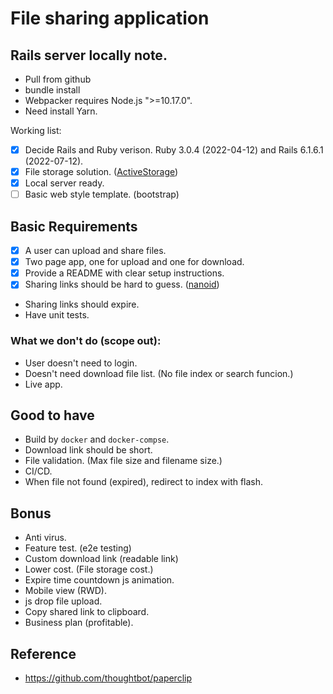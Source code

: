 # File sharing application

## Rails server locally note.

* Pull from github
* bundle install
* Webpacker requires Node.js ">=10.17.0".
* Need install Yarn.

Working list:
- [x] Decide Rails and Ruby verison. Ruby 3.0.4 (2022-04-12) and Rails 6.1.6.1 (2022-07-12).
- [x] File storage solution. ([ActiveStorage](https://guides.rubyonrails.org/active_storage_overview.html))
- [x] Local server ready.
- [ ] Basic web style template. (bootstrap)

## Basic Requirements

- [x] A user can upload and share files.
- [x] Two page app, one for upload and one for download.
- [x] Provide a README with clear setup instructions.
- [x] Sharing links should be hard to guess. ([nanoid](https://github.com/radeno/nanoid.rb))
* Sharing links should expire.
* Have unit tests.

### What we don't do (scope out):

* User doesn't need to login.
* Doesn't need download file list. (No file index or search funcion.)
* Live app.

## Good to have

* Build by `docker` and `docker-compse`.
* Download link should be short.
* File validation. (Max file size and filename size.)
* CI/CD.
* When file not found (expired), redirect to index with flash.

## Bonus

* Anti virus.
* Feature test. (e2e testing)
* Custom download link (readable link)
* Lower cost. (File storage cost.)
* Expire time countdown js animation.
* Mobile view (RWD).
* js drop file upload.
* Copy shared link to clipboard.
* Business plan (profitable).

## Reference

* https://github.com/thoughtbot/paperclip